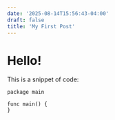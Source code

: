```yaml
---
date: '2025-08-14T15:56:43-04:00'
draft: false
title: 'My First Post'
---
```


# Hello!

This is a snippet of code:

```golang
package main

func main() {
}
```
